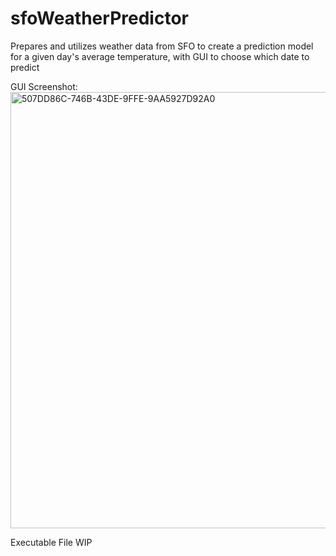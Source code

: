 # sfoWeatherPredictor
Prepares and utilizes weather data from SFO to create a prediction model for a given day's average temperature, with GUI to choose which date to predict

GUI Screenshot: 
<img width="698" alt="507DD86C-746B-43DE-9FFE-9AA5927D92A0" src="https://github.com/wacsvn/sfoWeatherPredictor/assets/81664765/03dfe1e6-d456-40f1-b4ac-b9131fc7d6ac">

Executable File WIP

